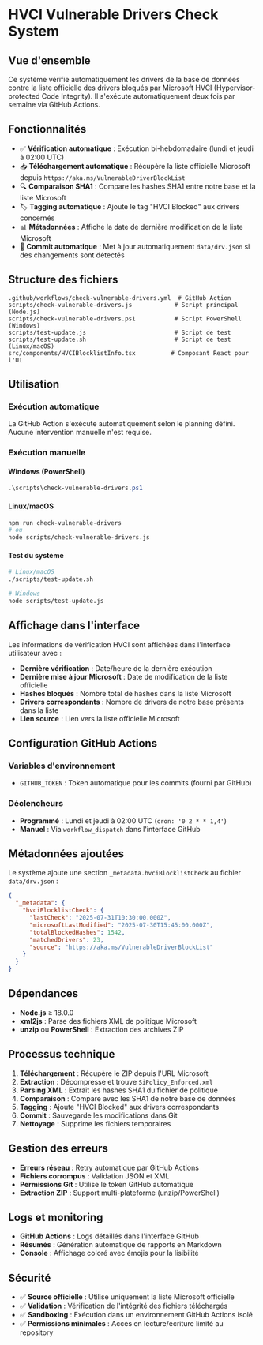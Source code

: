 # HVCI Vulnerable Drivers Check System

## Vue d'ensemble

Ce système vérifie automatiquement les drivers de la base de données contre la liste officielle des drivers bloqués par Microsoft HVCI (Hypervisor-protected Code Integrity). Il s'exécute automatiquement deux fois par semaine via GitHub Actions.

## Fonctionnalités

- ✅ **Vérification automatique** : Exécution bi-hebdomadaire (lundi et jeudi à 02:00 UTC)
- 📥 **Téléchargement automatique** : Récupère la liste officielle Microsoft depuis `https://aka.ms/VulnerableDriverBlockList`
- 🔍 **Comparaison SHA1** : Compare les hashes SHA1 entre notre base et la liste Microsoft
- 🏷️ **Tagging automatique** : Ajoute le tag "HVCI Blocked" aux drivers concernés
- 📊 **Métadonnées** : Affiche la date de dernière modification de la liste Microsoft
- 🔄 **Commit automatique** : Met à jour automatiquement `data/drv.json` si des changements sont détectés

## Structure des fichiers

```
.github/workflows/check-vulnerable-drivers.yml  # GitHub Action
scripts/check-vulnerable-drivers.js            # Script principal (Node.js)
scripts/check-vulnerable-drivers.ps1           # Script PowerShell (Windows)
scripts/test-update.js                         # Script de test
scripts/test-update.sh                         # Script de test (Linux/macOS)
src/components/HVCIBlocklistInfo.tsx          # Composant React pour l'UI
```

## Utilisation

### Exécution automatique
La GitHub Action s'exécute automatiquement selon le planning défini. Aucune intervention manuelle n'est requise.

### Exécution manuelle

#### Windows (PowerShell)
```powershell
.\scripts\check-vulnerable-drivers.ps1
```

#### Linux/macOS
```bash
npm run check-vulnerable-drivers
# ou
node scripts/check-vulnerable-drivers.js
```

#### Test du système
```bash
# Linux/macOS
./scripts/test-update.sh

# Windows
node scripts/test-update.js
```

## Affichage dans l'interface

Les informations de vérification HVCI sont affichées dans l'interface utilisateur avec :

- **Dernière vérification** : Date/heure de la dernière exécution
- **Dernière mise à jour Microsoft** : Date de modification de la liste officielle
- **Hashes bloqués** : Nombre total de hashes dans la liste Microsoft
- **Drivers correspondants** : Nombre de drivers de notre base présents dans la liste
- **Lien source** : Lien vers la liste officielle Microsoft

## Configuration GitHub Actions

### Variables d'environnement
- `GITHUB_TOKEN` : Token automatique pour les commits (fourni par GitHub)

### Déclencheurs
- **Programmé** : Lundi et jeudi à 02:00 UTC (`cron: '0 2 * * 1,4'`)
- **Manuel** : Via `workflow_dispatch` dans l'interface GitHub

## Métadonnées ajoutées

Le système ajoute une section `_metadata.hvciBlocklistCheck` au fichier `data/drv.json` :

```json
{
  "_metadata": {
    "hvciBlocklistCheck": {
      "lastCheck": "2025-07-31T10:30:00.000Z",
      "microsoftLastModified": "2025-07-30T15:45:00.000Z",
      "totalBlockedHashes": 1542,
      "matchedDrivers": 23,
      "source": "https://aka.ms/VulnerableDriverBlockList"
    }
  }
}
```

## Dépendances

- **Node.js** ≥ 18.0.0
- **xml2js** : Parse des fichiers XML de politique Microsoft
- **unzip** ou **PowerShell** : Extraction des archives ZIP

## Processus technique

1. **Téléchargement** : Récupère le ZIP depuis l'URL Microsoft
2. **Extraction** : Décompresse et trouve `SiPolicy_Enforced.xml`
3. **Parsing XML** : Extrait les hashes SHA1 du fichier de politique
4. **Comparaison** : Compare avec les SHA1 de notre base de données
5. **Tagging** : Ajoute "HVCI Blocked" aux drivers correspondants
6. **Commit** : Sauvegarde les modifications dans Git
7. **Nettoyage** : Supprime les fichiers temporaires

## Gestion des erreurs

- **Erreurs réseau** : Retry automatique par GitHub Actions
- **Fichiers corrompus** : Validation JSON et XML
- **Permissions Git** : Utilise le token GitHub automatique
- **Extraction ZIP** : Support multi-plateforme (unzip/PowerShell)

## Logs et monitoring

- **GitHub Actions** : Logs détaillés dans l'interface GitHub
- **Résumés** : Génération automatique de rapports en Markdown
- **Console** : Affichage coloré avec émojis pour la lisibilité

## Sécurité

- ✅ **Source officielle** : Utilise uniquement la liste Microsoft officielle
- ✅ **Validation** : Vérification de l'intégrité des fichiers téléchargés
- ✅ **Sandboxing** : Exécution dans un environnement GitHub Actions isolé
- ✅ **Permissions minimales** : Accès en lecture/écriture limité au repository
